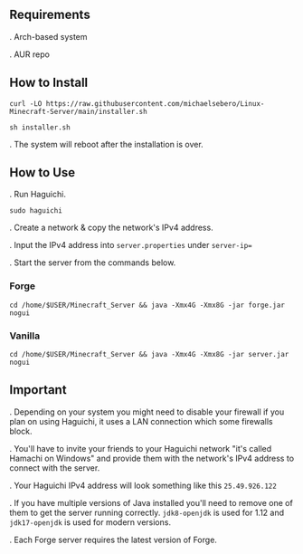 ## Requirements
. Arch-based system

. AUR repo

## How to Install
```
curl -LO https://raw.githubusercontent.com/michaelsebero/Linux-Minecraft-Server/main/installer.sh

sh installer.sh
```
. The system will reboot after the installation is over.

## How to Use
. Run Haguichi.
```
sudo haguichi
```
. Create a network & copy the network's IPv4 address.

. Input the IPv4 address into `server.properties` under `server-ip=`

. Start the server from the commands below.

### Forge
```
cd /home/$USER/Minecraft_Server && java -Xmx4G -Xmx8G -jar forge.jar nogui
```

### Vanilla

```
cd /home/$USER/Minecraft_Server && java -Xmx4G -Xmx8G -jar server.jar nogui
```

## Important
. Depending on your system you might need to disable your firewall if you plan on using Haguichi, it uses a LAN connection which some firewalls block.

. You'll have to invite your friends to your Haguichi network "it's called Hamachi on Windows" and provide them with the network's IPv4 address to connect with the server.

. Your Haguichi IPv4 address will look something like this `25.49.926.122`

. If you have multiple versions of Java installed you'll need to remove one of them to get the server running correctly. `jdk8-openjdk` is used for 1.12 and `jdk17-openjdk` is used for modern versions.

. Each Forge server requires the latest version of Forge.
